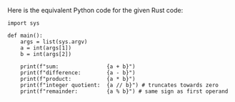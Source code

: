  Here is the equivalent Python code for the given Rust code:
```
import sys

def main():
    args = list(sys.argv)
    a = int(args[1])
    b = int(args[2])
    
    print(f"sum:               {a + b}")
    print(f"difference:        {a - b}")
    print(f"product:           {a * b}")
    print(f"integer quotient:  {a // b}") # truncates towards zero
    print(f"remainder:         {a % b}") # same sign as first operand
```
